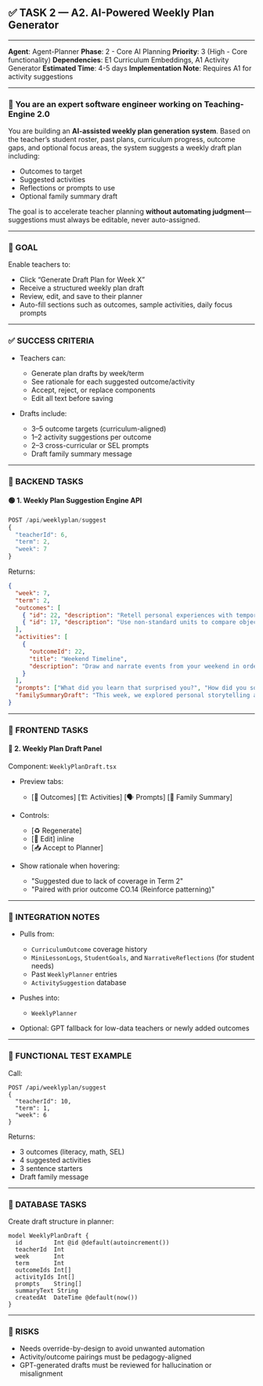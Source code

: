 ## ✅ TASK 2 — A2. AI-Powered Weekly Plan Generator

---

**Agent**: Agent-Planner
**Phase**: 2 - Core AI Planning
**Priority**: 3 (High - Core functionality)
**Dependencies**: E1 Curriculum Embeddings, A1 Activity Generator
**Estimated Time**: 4-5 days
**Implementation Note**: Requires A1 for activity suggestions

---

### 🧠 You are an expert software engineer working on Teaching-Engine 2.0

You are building an **AI-assisted weekly plan generation system**. Based on the teacher’s student roster, past plans, curriculum progress, outcome gaps, and optional focus areas, the system suggests a weekly draft plan including:

- Outcomes to target
- Suggested activities
- Reflections or prompts to use
- Optional family summary draft

The goal is to accelerate teacher planning **without automating judgment**—suggestions must always be editable, never auto-assigned.

---

### 🔹 GOAL

Enable teachers to:

- Click “Generate Draft Plan for Week X”
- Receive a structured weekly plan draft
- Review, edit, and save to their planner
- Auto-fill sections such as outcomes, sample activities, daily focus prompts

---

### ✅ SUCCESS CRITERIA

- Teachers can:

  - Generate plan drafts by week/term
  - See rationale for each suggested outcome/activity
  - Accept, reject, or replace components
  - Edit all text before saving

- Drafts include:

  - 3–5 outcome targets (curriculum-aligned)
  - 1–2 activity suggestions per outcome
  - 2–3 cross-curricular or SEL prompts
  - Draft family summary message

---

### 🔧 BACKEND TASKS

#### 🟢 1. Weekly Plan Suggestion Engine API

```ts
POST /api/weeklyplan/suggest
{
  "teacherId": 6,
  "term": 2,
  "week": 7
}
```

Returns:

```json
{
  "week": 7,
  "term": 2,
  "outcomes": [
    { "id": 22, "description": "Retell personal experiences with temporal structure" },
    { "id": 17, "description": "Use non-standard units to compare objects" }
  ],
  "activities": [
    {
      "outcomeId": 22,
      "title": "Weekend Timeline",
      "description": "Draw and narrate events from your weekend in order using words like 'first', 'then', and 'finally'."
    }
  ],
  "prompts": ["What did you learn that surprised you?", "How did you solve a problem this week?"],
  "familySummaryDraft": "This week, we explored personal storytelling and informal measurement. Ask your child how they measured classroom items using shoes!"
}
```

---

### 🎨 FRONTEND TASKS

#### 🔵 2. Weekly Plan Draft Panel

Component: `WeeklyPlanDraft.tsx`

- Preview tabs:

  - \[🎯 Outcomes] \[🏗️ Activities] \[🗣️ Prompts] \[📩 Family Summary]

- Controls:

  - \[♻️ Regenerate]
  - \[📝 Edit] inline
  - \[📥 Accept to Planner]

- Show rationale when hovering:

  - "Suggested due to lack of coverage in Term 2"
  - "Paired with prior outcome CO.14 (Reinforce patterning)"

---

### 🔗 INTEGRATION NOTES

- Pulls from:

  - `CurriculumOutcome` coverage history
  - `MiniLessonLogs`, `StudentGoals`, and `NarrativeReflections` (for student needs)
  - Past `WeeklyPlanner` entries
  - `ActivitySuggestion` database

- Pushes into:

  - `WeeklyPlanner`

- Optional: GPT fallback for low-data teachers or newly added outcomes

---

### 🧪 FUNCTIONAL TEST EXAMPLE

Call:

```http
POST /api/weeklyplan/suggest
{
  "teacherId": 10,
  "term": 1,
  "week": 6
}
```

Returns:

- 3 outcomes (literacy, math, SEL)
- 4 suggested activities
- 3 sentence starters
- Draft family message

---

### 📁 DATABASE TASKS

Create draft structure in planner:

```prisma
model WeeklyPlanDraft {
  id         Int @id @default(autoincrement())
  teacherId  Int
  week       Int
  term       Int
  outcomeIds Int[]
  activityIds Int[]
  prompts    String[]
  summaryText String
  createdAt  DateTime @default(now())
}
```

---

### 🚩 RISKS

- Needs override-by-design to avoid unwanted automation
- Activity/outcome pairings must be pedagogy-aligned
- GPT-generated drafts must be reviewed for hallucination or misalignment
